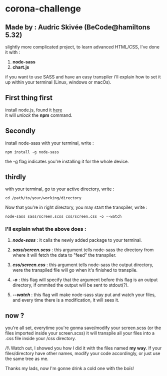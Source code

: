 # corona-challenge

## Made by : Audric Skivée (BeCode@hamiltons 5.32)

slightly more complicated project, to learn advanced HTML/CSS, I've done it with :
1. __node-sass__
2. __chart.js__

if you want to use SASS and have an easy transpiler i'll explain how to set it up within your terminal (Linux, windows or macOs).

## First thing first

install node.js, found it [here](https://nodejs.org/en/)  
it will *unlock* the __npm__ command.

## Secondly

install node-sass with your terminal, write :  

```
npm install -g node-sass
```  

the -g flag indicates you're installing it for the whole device.

## thirdly

with your terminal, go to your active directory, write :  

```
cd /path/to/your/working/directory
``` 

Now that you're in right directory, you may start the transpiler, write :

```
node-sass sass/screen.scss css/screen.css -o --watch
```  

### I'll explain what the above does : 

1. __*node-sass*__ : it calls the newly added package to your terminal.

2. __*sass/screen.scss*__ : this argument tells node-sass the directory from where it will fetch the data to "feed" the transpiler.

3. __*css/screen.css*__ : this argument tells node-sass the output directory, were the transpiled file will go when it's finished to transpile.

4. __*-o*__  : this flag will specify that the argument before this flag is an output directory, if ommited the output will be sent to stdout(?). 

5. __*--watch*__  : this flag will make node-sass stay put and watch your files, and every time there is a modification, it will sees it.  

## now ?

you're all set, everytime you're gonna save/modify your screen.scss (or the files imported inside your screen.scss) it will transpile all your files into a .css file inside your /css directory.  

/!\ Watch out, I showed you how *I* did it with the files named __my way__. If your files/directory have other names, modify your code accordingly, or just use the same tree as me.

Thanks my lads, now I'm gonne drink a cold one with the boïs!
